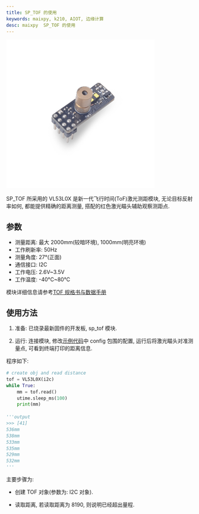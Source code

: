 ```yaml
---
title: SP_TOF 的使用
keywords: maixpy, k210, AIOT, 边缘计算
desc: maixpy  SP_TOF 的使用
---
```



<img src="../../../assets/hardware/module_spmod/sp_tof.png"/>

SP_TOF 所采用的 VL53L0X 是新一代飞行时间(ToF)激光测距模块, 无论目标反射率如何, 都能提供精确的距离测量, 搭配的红色激光瞄头辅助观察测距点.

## 参数

* 测量距离: 最大 2000mm(较暗环境), 1000mm(明亮环境)
* 工作刷新率: 50Hz
* 测量角度: 27°(正面)
* 通信接口: I2C
* 工作电压: 2.6V~3.5V
* 工作温度: -40°C~80°C

模块详细信息请参考[TOF 规格书与数据手册](https://api.dl.sipeed.com/fileList/MAIX/HDK/Spmod_EN/SP-ToF(1P)%20Datasheet%20V1.0.pdf)

## 使用方法

1. 准备: 已烧录最新固件的开发板, sp_tof 模块.

2. 运行: 连接模块, 修改[示例代码](https://github.com/sipeed/MaixPy_scripts/tree/master/modules/spmod/sp_tof)中 config 包围的配置, 运行后将激光瞄头对准测量点, 可看到终端打印的距离信息.

程序如下:

```python
# create obj and read distance
tof = VL53L0X(i2c)
while True:
    mm = tof.read()
    utime.sleep_ms(100)
    print(mm)

'''output
>>> [41]
536mm
538mm
533mm
535mm
529mm
532mm
'''
```

主要步骤为:

* 创建 TOF 对象(参数为: I2C 对象).

* 读取距离, 若读取距离为 8190, 则说明已经超出量程.
